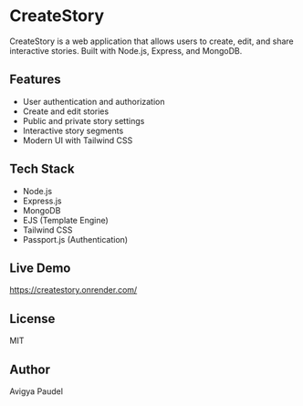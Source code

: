 # CreateStory

CreateStory is a web application that allows users to create, edit, and share interactive stories. Built with Node.js, Express, and MongoDB.

## Features

- User authentication and authorization
- Create and edit stories
- Public and private story settings
- Interactive story segments
- Modern UI with Tailwind CSS

## Tech Stack

- Node.js
- Express.js
- MongoDB
- EJS (Template Engine)
- Tailwind CSS
- Passport.js (Authentication)

## Live Demo

https://createstory.onrender.com/

## License

MIT

## Author

Avigya Paudel
